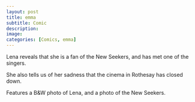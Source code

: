 ```yaml
---
layout: post
title: emma
subtitle: Comic
description:
image:
categories: [Comics, emma]
---
```


Lena reveals that she is a fan of the New Seekers, and has met one of the singers.

She also tells us of her sadness that the cinema in Rothesay has closed down.

Features a B&W photo of Lena, and a photo of the New Seekers.
